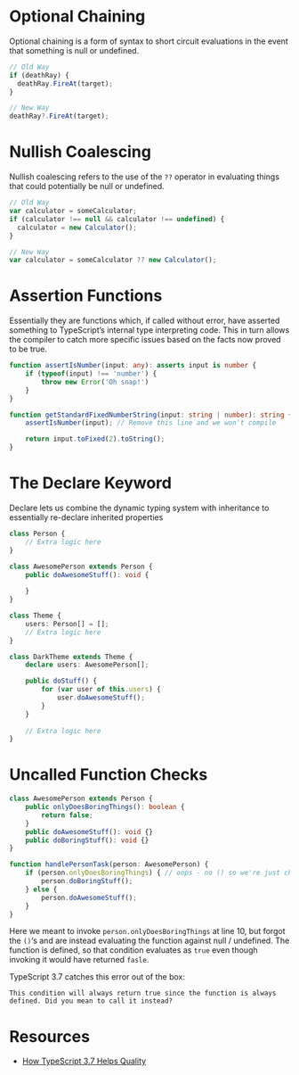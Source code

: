 # Optional Chaining

Optional chaining is a form of syntax to short circuit evaluations in the event that something is null or undefined.

```typescript
// Old Way
if (deathRay) {
  deathRay.FireAt(target);
}

// New Way
deathRay?.FireAt(target);
```

# Nullish Coalescing

Nullish coalescing refers to the use of the `??` operator in evaluating things that could potentially be null or undefined.

```typescript
// Old Way
var calculator = someCalculator;
if (calculator !== null && calculator !== undefined) {
  calculator = new Calculator();
}

// New Way
var calculator = someCalculator ?? new Calculator();
```

# Assertion Functions

Essentially they are functions which, if called without error, have  asserted something to TypeScript’s internal type interpreting code. This in turn allows the compiler to catch more specific issues based on the  facts now proved to be true.

```typescript
function assertIsNumber(input: any): asserts input is number {
    if (typeof(input) !== 'number') {
        throw new Error('Oh snap!')
    }
}

function getStandardFixedNumberString(input: string | number): string {
    assertIsNumber(input); // Remove this line and we won't compile

    return input.toFixed(2).toString();
}
```

# The Declare Keyword

Declare lets us combine the dynamic typing system with inheritance to essentially re-declare inherited properties

```typescript
class Person {
    // Extra logic here
}

class AwesomePerson extends Person {
    public doAwesomeStuff(): void {
        
    }
}

class Theme {
    users: Person[] = [];
    // Extra logic here
}

class DarkTheme extends Theme {
    declare users: AwesomePerson[];

    public doStuff() {
        for (var user of this.users) {
            user.doAwesomeStuff();
        }
    }
    
    // Extra logic here
}
```

# Uncalled Function Checks

```typescript
class AwesomePerson extends Person {
    public onlyDoesBoringThings(): boolean {
        return false;
    }
    public doAwesomeStuff(): void {}
    public doBoringStuff(): void {}
}

function handlePersonTask(person: AwesomePerson) {
    if (person.onlyDoesBoringThings) { // oops - no () so we're just checking for non-null
        person.doBoringStuff();
    } else {
        person.doAwesomeStuff();
    }
}
```

Here we meant to invoke `person.onlyDoesBoringThings` at line 10, but forgot the `()`‘s and are instead evaluating the function against null / undefined. The function is defined, so that condition evaluates as `true` even though invoking it would have returned `fasle`.

TypeScript 3.7 catches this error out of the box:

```
This condition will always return true since the function is always defined. Did you mean to call it instead?
```

# Resources

-  [How TypeScript 3.7 Helps Quality](https://killalldefects.com/2019/11/06/how-typescript-3-7-helps-quality/)